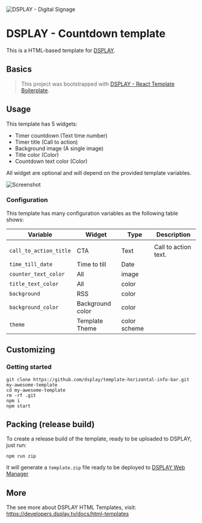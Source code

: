 ![DSPLAY - Digital Signage](https://developers.dsplay.tv/assets/images/dsplay-logo.png)

# DSPLAY - Countdown template

This is a HTML-based template for [DSPLAY](https://dsplay.tv).

## Basics

> This project was bootstrapped with [DSPLAY - React Template Boilerplate](https://github.com/dsplay/template-boilerplate-react).

## Usage

This template has 5 widgets:

- Timer countdown (Text time number)
- Timer title (Call to action)
- Background image (A single image)
- Title color (Color)
- Countdown text color (Color)

All widget are optional and will depend on the provided template variables.

![Screenshot](assets/screenshot-01.png)

### Configuration

This template has many configuration variables as the following table shows:

| Variable              | Widget   | Type    | Description                                                                                                                                                                       |
|-----------------------|----------|---------|-----------------------------------------------------------------------------------------------------------------------------------------------------------------------------------|
                                    |
| `call_to_action_title`  | CTA     | Text   | Call to action text.                                                                                                              |
| `time_till_date`        | Time to till      | Date   |                                                                                                                                        |
| `counter_text_color`            | All      | image   |                                                                                                                                                                                   |
| `title_text_color`          | All      | color   |                                                                                                                                                                                   |
| `background`  | RSS      | color   |                                                                                                                                                                                   |
| `background_color`  | Background color | color   |                                                                                                                                                                                   |
| `theme` | Template Theme | color scheme   |                                                                                                                                                                                   |


## Customizing

### Getting started

```
git clone https://github.com/dsplay/template-horizontal-info-bar.git my-awesome-template
cd my-awesome-template
rm -rf .git
npm i
npm start
```

## Packing (release build)

To create a release build of the template, ready to be uploaded to DSPLAY, just run:

```
npm run zip
```

It will generate a `template.zip` file ready to be deployed to [DSPLAY Web Manager](https://manager.dsplay.tv/template/create)

## More

The see more about DSPLAY HTML Templates, visit: https://developers.dsplay.tv/docs/html-templates
```